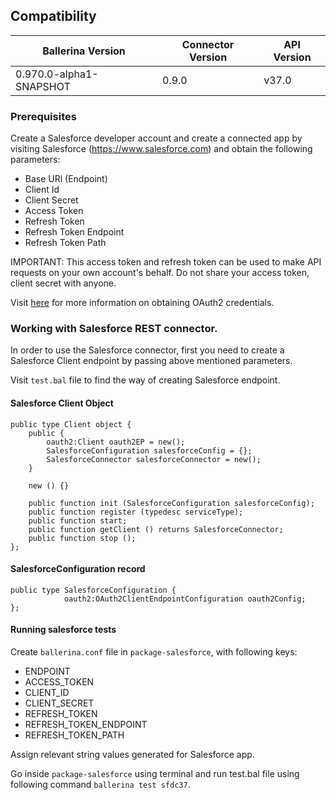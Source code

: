 ## Compatibility

| Ballerina Version         | Connector Version         | API Version |
| ------------------------- | ------------------------- | ------------|
|  0.970.0-alpha1-SNAPSHOT  |           0.9.0           |   v37.0     |

### Prerequisites
Create a Salesforce developer account and create a connected app by visiting Salesforce (https://www.salesforce.com) and obtain the following parameters:
* Base URl (Endpoint)
* Client Id
* Client Secret
* Access Token
* Refresh Token
* Refresh Token Endpoint
* Refresh Token Path

IMPORTANT: This access token and refresh token can be used to make API requests on your own account's behalf. Do not share your access token, client secret with anyone.

Visit [here](https://help.salesforce.com/articleView?id=remoteaccess_authenticate_overview.htm) for more information on obtaining OAuth2 credentials.

### Working with Salesforce REST connector.

In order to use the Salesforce connector, first you need to create a Salesforce Client endpoint by passing above mentioned parameters.

Visit `test.bal` file to find the way of creating Salesforce endpoint.

#### Salesforce Client Object
```ballerina
public type Client object {
    public {
        oauth2:Client oauth2EP = new();
        SalesforceConfiguration salesforceConfig = {};
        SalesforceConnector salesforceConnector = new();
    }
    
    new () {}

    public function init (SalesforceConfiguration salesforceConfig);
    public function register (typedesc serviceType);
    public function start;
    public function getClient () returns SalesforceConnector;
    public function stop ();
};
```

#### SalesforceConfiguration record
```ballerina
public type SalesforceConfiguration {
            oauth2:OAuth2ClientEndpointConfiguration oauth2Config;
};

```
#### Running salesforce tests
Create `ballerina.conf` file in `package-salesforce`, with following keys:
* ENDPOINT
* ACCESS_TOKEN
* CLIENT_ID
* CLIENT_SECRET
* REFRESH_TOKEN
* REFRESH_TOKEN_ENDPOINT
* REFRESH_TOKEN_PATH

Assign relevant string values generated for Salesforce app. 

Go inside `package-salesforce` using terminal and run test.bal file using following command `ballerina test sfdc37`.
